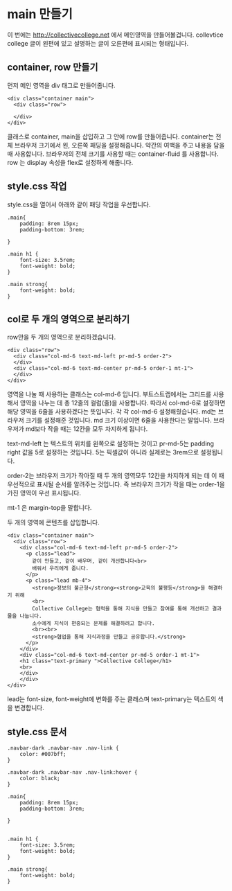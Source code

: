 # main 만들기

이 번에는 http://collectivecollege.net 에서 메인영역을 만들어볼겁니다.
collevtice college 글이 왼편에 있고 설명하는 글이 오른편에 표시되는 형태입니다.

## container, row 만들기

먼저 메인 영역을 div 태그로 만들어줍니다.

```
<div class="container main">
  <div class="row">
		
  </div>
</div>
```

클래스로 container, main을 삽입하고 그 안에 row를 만들어줍니다.
container는 전체 브라우저 크기에서 왼, 오른쪽 패딩을 설정해줍니다. 약간의 여백을 주고 내용을 담을 때 사용합니다.
브라우저의 전체 크기를 사용할 때는 container-fluid 를 사용합니다. row 는 display 속성을 flex로 설정하게 해줍니다. 

## style.css 작업

style.css을 열어서 아래와 같이 패딩 작업을 우선합니다.

```
.main{
	padding: 8rem 15px;
	padding-bottom: 3rem;
	
}

.main h1 {
	font-size: 3.5rem;
	font-weight: bold;
}

.main strong{
	font-weight: bold;
}
```

## col로 두 개의 영역으로 분리하기

row안을 두 개의 영역으로 분리하겠습니다.

```
<div class="row">
  <div class="col-md-6 text-md-left pr-md-5 order-2">
  </div>
  <div class="col-md-6 text-md-center pr-md-5 order-1 mt-1">
  </div>
</div>
```

영역을 나눌 때 사용하는 클래스는 col-md-6 입니다. 부트스트랩에서는 그리드를 사용해서 영역을 나누는 데 총 12줄의 컬럼(줄)을 사용합니다. 따라서 col-md-6로 설정하면 해당 영역을 6줄을 사용하겠다는 뜻입니다. 각 각 col-md-6 설정해줬습니다. md는 브라우저 크기를 설정해준 것입니다. md 크기 이상이면 6줄을 사용한다는 말입니다. 브라우저가 md보다 작을 때는 12칸을 모두 차지하게 됩니다.

text-md-left 는 텍스트의 위치를 왼쪽으로 설정하는 것이고 pr-md-5는 padding right 값을 5로 설정하는 것입니다. 5는 픽셀값이 아니라 실제로는 3rem으로 설정됩니다. 

order-2는 브라우저 크기가 작아질 때 두 개의 영역모두 12칸을 차지하게 되는 데 이 때 우선적으로 표시될 순서를 알려주는 것입니다. 즉 브라우저 크기가 작을 때는 order-1을 가진 영역이 우선 표시됩니다.

mt-1 은 margin-top을 말합니다.

두 개의 영역에 콘텐츠를 삽입합니다.

```
<div class="container main">
  <div class="row">
    <div class="col-md-6 text-md-left pr-md-5 order-2">
      <p class="lead">
        같이 만들고, 같이 배우며, 같이 개선합니다<br>
        배워서 우리에게 줍니다.
      </p>
      <p class="lead mb-4">
        <strong>정보의 불균형</strong><strong>교육의 불평등</strong>을 해결하기 위해
        <br>
        Collective College는 협력을 통해 지식을 만들고 참여를 통해 개선하고 결과물을 나눕니다. 
        소수에게 지식이 편중되는 문제를 해결하려고 합니다.
        <br><br>
        <strong>협업을 통해 지식과정을 만들고 공유합니다.</strong> 
      </p>
    </div>
    <div class="col-md-6 text-md-center pr-md-5 order-1 mt-1">
    <h1 class="text-primary ">Collective College</h1>
    <br>
    </div>
    </div>
</div>
```

lead는 font-size, font-weight에 변화를 주는 클래스며 text-primary는 텍스트의 색을 변경합니다.


## style.css 문서

```
.navbar-dark .navbar-nav .nav-link {
	color: #007bff;
}

.navbar-dark .navbar-nav .nav-link:hover {
	color: black;
}

.main{
	padding: 8rem 15px;
	padding-bottom: 3rem;
	
}


.main h1 {
	font-size: 3.5rem;
	font-weight: bold;
}

.main strong{
	font-weight: bold;
}
```
